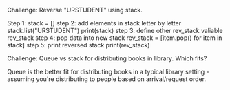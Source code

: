 Challenge: Reverse "URSTUDENT" using stack.

Step 1: 
  stack = []
step 2: add elements in stack letter by letter
  stack.list("URSTUDENT")
  print(stack)
step 3: define other rev_stack valiable
    rev_stack
step 4: pop data into new stack
   rev_stack = [item.pop() for item in stack]
step 5: print reversed stack
   print(rev_stack)

Challenge: Queue vs stack for distributing books in library. Which fits?


Queue is the better fit for distributing books in a typical library setting - assuming you're distributing to people based on arrival/request order.
